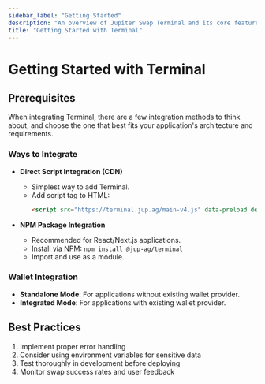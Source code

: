 ```yaml
---
sidebar_label: "Getting Started"
description: "An overview of Jupiter Swap Terminal and its core features."
title: "Getting Started with Terminal"
---
```


<head>
    <title>Getting Started with Terminal</title>
    <meta name="twitter:card" content="summary" />
</head>

# Getting Started with Terminal

## Prerequisites

When integrating Terminal, there are a few integration methods to think about, and choose the one that best fits your application's architecture and requirements.

### Ways to Integrate

- **Direct Script Integration (CDN)**
  - Simplest way to add Terminal.
  - Add script tag to HTML:
    ```html
    <script src="https://terminal.jup.ag/main-v4.js" data-preload defer></script>
    ```

- **NPM Package Integration**
  - Recommended for React/Next.js applications.
  - [Install via NPM](https://www.npmjs.com/package/@jup-ag/terminal): `npm install @jup-ag/terminal`
  - Import and use as a module.

### Wallet Integration

- **Standalone Mode**: For applications without existing wallet provider.
- **Integrated Mode**: For applications with existing wallet provider.

## Best Practices

1. Implement proper error handling
2. Consider using environment variables for sensitive data
3. Test thoroughly in development before deploying
4. Monitor swap success rates and user feedback
